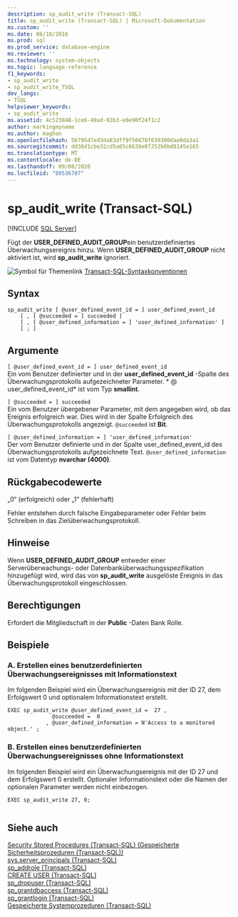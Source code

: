 ```yaml
---
description: sp_audit_write (Transact-SQL)
title: sp_audit_write (Transact-SQL) | Microsoft-Dokumentation
ms.custom: ''
ms.date: 06/10/2016
ms.prod: sql
ms.prod_service: database-engine
ms.reviewer: ''
ms.technology: system-objects
ms.topic: language-reference
f1_keywords:
- sp_audit_write
- sp_audit_write_TSQL
dev_langs:
- TSQL
helpviewer_keywords:
- sp_audit_write
ms.assetid: 4c523848-1ce6-49ad-92b3-e0e90f24f1c2
author: markingmyname
ms.author: maghan
ms.openlocfilehash: 56795d7ed3da83dff9f50d70f639300dae0da3a1
ms.sourcegitcommit: dd36d1cbe32cd5a65c6638e8f252b0bd8145e165
ms.translationtype: MT
ms.contentlocale: de-DE
ms.lasthandoff: 09/08/2020
ms.locfileid: "89536707"
---
```

# <a name="sp_audit_write-transact-sql"></a>sp_audit_write (Transact-SQL)
[!INCLUDE [SQL Server](../../includes/applies-to-version/sqlserver.md)]

  Fügt der **USER_DEFINED_AUDIT_GROUP**ein benutzerdefiniertes Überwachungsereignis hinzu. Wenn **USER_DEFINED_AUDIT_GROUP** nicht aktiviert ist, wird **sp_audit_write** ignoriert.  
  
 ![Symbol für Themenlink](../../database-engine/configure-windows/media/topic-link.gif "Symbol für Themenlink") [Transact-SQL-Syntaxkonventionen](../../t-sql/language-elements/transact-sql-syntax-conventions-transact-sql.md)  
  
## <a name="syntax"></a>Syntax  
  
```  
sp_audit_write [ @user_defined_event_id = ] user_defined_event_id
    [ , [ @succeeded = ] succeeded ]
    [ , [ @user_defined_information = ] 'user_defined_information' ]
    [ ; ]
```  
  
## <a name="arguments"></a>Argumente  
 `[ @user_defined_event_id = ] user_defined_event_id`  
 Ein vom Benutzer definierter und in der **user_defined_event_id** -Spalte des Überwachungsprotokolls aufgezeichneter Parameter. * \@ user_defined_event_id* ist vom Typ **smallint**.  
  
 `[ @succeeded = ] succeeded`  
 Ein vom Benutzer übergebener Parameter, mit dem angegeben wird, ob das Ereignis erfolgreich war. Dies wird in der Spalte Erfolgreich des Überwachungsprotokolls angezeigt. `@succeeded` ist **Bit**.  
  
 `[ @user_defined_information = ] 'user_defined_information'`  
 Der vom Benutzer definierte und in der Spalte user_defined_event_id des Überwachungsprotokolls aufgezeichnete Text. `@user_defined_information` ist vom Datentyp **nvarchar (4000)**.  
  
## <a name="return-code-values"></a>Rückgabecodewerte  
 „0“ (erfolgreich) oder „1“ (fehlerhaft)  
  
 Fehler entstehen durch falsche Eingabeparameter oder Fehler beim Schreiben in das Zielüberwachungsprotokoll.  
  
## <a name="remarks"></a>Hinweise  
 Wenn **USER_DEFINED_AUDIT_GROUP** entweder einer Serverüberwachungs- oder Datenbanküberwachungsspezifikation hinzugefügt wird, wird das von **sp_audit_write** ausgelöste Ereignis in das Überwachungsprotokoll eingeschlossen.  
  
## <a name="permissions"></a>Berechtigungen  
 Erfordert die Mitgliedschaft in der **Public** -Daten Bank Rolle.  
  
## <a name="examples"></a>Beispiele  
  
### <a name="a-creating-a-user-defined-audit-event-with-informational-text"></a>A. Erstellen eines benutzerdefinierten Überwachungsereignisses mit Informationstext  
 Im folgenden Beispiel wird ein Überwachungsereignis mit der ID 27, dem Erfolgswert 0 und optionalem Informationstext erstellt.  
  
```  
EXEC sp_audit_write @user_defined_event_id =  27 ,   
              @succeeded =  0   
            , @user_defined_information = N'Access to a monitored object.' ;  
```  
  
### <a name="b--creating-a-user-defined-audit-event-without-informational-text"></a>B.  Erstellen eines benutzerdefinierten Überwachungsereignisses ohne Informationstext  
 Im folgenden Beispiel wird ein Überwachungsereignis mit der ID 27 und dem Erfolgswert 0 erstellt. Optionaler Informationstext oder die Namen der optionalen Parameter werden nicht einbezogen.  
  
```  
EXEC sp_audit_write 27, 0;  
  
```  
  
## <a name="see-also"></a>Siehe auch  
 [Security Stored Procedures &#40;Transact-SQL&#41; (Gespeicherte Sicherheitsprozeduren (Transact-SQL))](../../relational-databases/system-stored-procedures/security-stored-procedures-transact-sql.md)   
 [sys.server_principals &#40;Transact-SQL&#41;](../../relational-databases/system-catalog-views/sys-server-principals-transact-sql.md)   
 [sp_addrole &#40;Transact-SQL&#41;](../../relational-databases/system-stored-procedures/sp-addrole-transact-sql.md)   
 [CREATE USER &#40;Transact-SQL&#41;](../../t-sql/statements/create-user-transact-sql.md)   
 [sp_dropuser &#40;Transact-SQL&#41;](../../relational-databases/system-stored-procedures/sp-dropuser-transact-sql.md)   
 [sp_grantdbaccess &#40;Transact-SQL&#41;](../../relational-databases/system-stored-procedures/sp-grantdbaccess-transact-sql.md)   
 [sp_grantlogin &#40;Transact-SQL&#41;](../../relational-databases/system-stored-procedures/sp-grantlogin-transact-sql.md)   
 [Gespeicherte Systemprozeduren &#40;Transact-SQL&#41;](../../relational-databases/system-stored-procedures/system-stored-procedures-transact-sql.md)  
  
  
